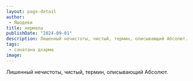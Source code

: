 ```yaml
---
layout: page-detail
author:
 - Яшодеви
title: нирмала
publishDate: "2024-09-01"
description: Лишенный нечистоты, чистый, термин, описывающий Абсолют.
tags:
 - санатана дхарма
image: 
---
```


Лишенный нечистоты, чистый, термин, описывающий Абсолют.

